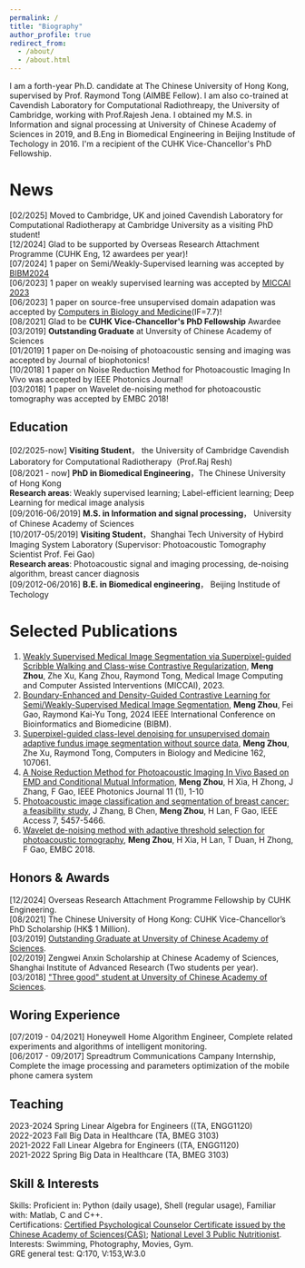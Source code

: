 ```yaml
---
permalink: /
title: "Biography"
author_profile: true
redirect_from: 
  - /about/
  - /about.html
---
```


I am a forth-year Ph.D. candidate at The Chinese University of Hong Kong, supervised by Prof. Raymond Tong (AIMBE Fellow). I am also co-trained at Cavendish Laboratory for Computational Radiothreapy, the University of Cambridge, working with Prof.Rajesh Jena. I obtained my M.S. in Information and signal processing at University of Chinese Academy of Sciences in 2019, and B.Eng in Biomedical Engineering in Beijing Institude of Techology in 2016. I'm a recipient of the CUHK Vice-Chancellor's PhD Fellowship.

News
======
[02/2025] Moved to Cambridge, UK and joined Cavendish Laboratory for Computational Radiotherapy at Cambridge University as a visiting PhD student!  
[12/2024] Glad to be supported by Overseas Research Attachment Programme (CUHK Eng, 12 awardees per year)!  
[07/2024] 1 paper on Semi/Weakly-Supervised learning was accepted by [BIBM2024](https://ieeexplore.ieee.org/abstract/document/10822827)  
[06/2023] 1 paper on weakly supervised learning was accepted by [MICCAI 2023](https://link.springer.com/chapter/10.1007/978-3-031-43895-0_13)   
[06/2023] 1 paper on source-free unsupervised domain adapation was accepted by [Computers in Biology and Medicine](https://www.sciencedirect.com/science/article/pii/S0010482523005267)(IF=7.7)!  
[08/2021] Glad to be **CUHK Vice-Chancellor's PhD Fellowship** Awardee  
[03/2019] **Outstanding Graduate** at Unversity of Chinese Academy of Sciences  
[01/2019] 1 paper on De‐noising of photoacoustic sensing and imaging was accepted by Journal of biophotonics!  
[10/2018] 1 paper on Noise Reduction Method for Photoacoustic Imaging In Vivo was accepted by IEEE Photonics Journal!  
[03/2018] 1 paper on Wavelet de-noising method for photoacoustic tomography was accepted by EMBC 2018!

Education
------
[02/2025-now]  **Visiting Student**， the University of Cambridge Cavendish Laboratory for Computational Radiotherapy（Prof.Raj Resh)  
[08/2021 - now] **PhD in Biomedical Engineering**，The Chinese University of Hong Kong    
**Research areas**: Weakly supervised learning; Label-efficient learning; Deep Learning for medical image analysis  
[09/2016-06/2019] **M.S. in Information and signal processing**， University of Chinese Academy of Sciences  
[10/2017-05/2019] **Visiting Student**，Shanghai Tech University of Hybird Imaging System Laboratory (Supervisor: Photoacoustic Tomography Scientist Prof. Fei Gao)  
**Research areas**: Photoacoustic signal and imaging processing, de-noising algorithm, breast cancer diagnosis  
[09/2012-06/2016] **B.E. in Biomedical engineering**， Beijing Institude of Techology

Selected Publications
======

1. [Weakly Supervised Medical Image Segmentation via Superpixel-guided Scribble Walking and Class-wise Contrastive Regularization](https://link.springer.com/chapter/10.1007/978-3-031-43895-0_13), **Meng Zhou**, Zhe Xu, Kang Zhou, Raymond Tong, Medical Image Computing and Computer Assisted Interventions (MICCAI), 2023.  
2. [Boundary-Enhanced and Density-Guided Contrastive Learning for Semi/Weakly-Supervised Medical Image Segmentation](https://ieeexplore.ieee.org/abstract/document/10822827), **Meng Zhou**, Fei Gao, Raymond Kai-Yu Tong, 2024 IEEE International Conference on Bioinformatics and Biomedicine (BIBM).  
3. [Superpixel-guided class-level denoising for unsupervised domain adaptive fundus image segmentation without source data](https://www.sciencedirect.com/science/article/pii/S0010482523005267), **Meng Zhou**, Zhe Xu, Raymond Tong, Computers in Biology and Medicine 162, 107061.
4. [A Noise Reduction Method for Photoacoustic Imaging In Vivo Based on EMD and Conditional Mutual Information](https://www.sciencedirect.com/science/article/pii/S0010482523005267), **Meng Zhou**, H Xia, H Zhong, J Zhang, F Gao, IEEE Photonics Journal 11 (1), 1-10
5. [Photoacoustic image classification and segmentation of breast cancer: a feasibility study](https://ieeexplore.ieee.org/abstract/document/8586863), J Zhang, B Chen, **Meng Zhou**, H Lan, F Gao, IEEE Access 7, 5457-5466.
6. [Wavelet de-noising method with adaptive threshold selection for photoacoustic tomography](https://ieeexplore.ieee.org/abstract/document/8631620), **Meng Zhou**, H Xia, H Lan, T Duan, H Zhong, F Gao, EMBC 2018.


Honors & Awards
------
[12/2024] Overseas Research Attachment Programme Fellowship by CUHK Engineering.  
[08/2021] The Chinese University of Hong Kong: CUHK Vice-Chancellor’s PhD Scholarship (HK$ 1 Million).  
[03/2019] [Outstanding Graduate at Unversity of Chinese Academy of Sciences](https://github.com/MonicaZhou125/Meng.github.io/blob/master/images/outstanding.png).  
[02/2019] Zengwei Anxin Scholarship at Chinese Academy of Sciences, Shanghai Institute of Advanced Research (Two students per year).  
[03/2018] ["Three good" student at Unversity of Chinese Academy of Sciences](https://github.com/MonicaZhou125/Meng.github.io/blob/master/images/tree.png).  

Woring Experience
------
[07/2019 - 04/2021] Honeywell Home Algorithm Engineer, Complete related experiments and algorithms of intelligent monitoring.  
[06/2017 - 09/2017] Spreadtrum Communications Campany Internship, Complete the image processing and parameters optimization of the mobile phone camera system

Teaching
------
2023-2024 Spring Linear Algebra for Engineers ((TA, ENGG1120)  
2022-2023	Fall	Big Data in Healthcare (TA, BMEG 3103)  
2021-2022 Fall  Linear Algebra for Engineers ((TA, ENGG1120)  
2021-2022	Spring	Big Data in Healthcare (TA, BMEG 3103)  

Skill & Interests
------
Skills: Proficient in: Python (daily usage), Shell (regular usage), Familiar with: Matlab, C and C++.  
Certifications: [Certified Psychological Counselor Certificate issued by the Chinese Academy of Sciences(CAS)](https://github.com/MonicaZhou125/Meng.github.io/blob/master/images/xinli.png); [National Level 3 Public Nutritionist](https://github.com/MonicaZhou125/Meng.github.io/blob/master/images/yingyang.png).  
Interests: Swimming, Photography, Movies, Gym.     
GRE general test: Q:170, V:153,W:3.0  

